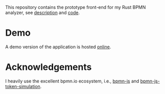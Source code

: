 This repository contains the prototype front-end for my Rust BPMN analyzer, see [description](https://timkraeuter.com/rust-bpmn-analyzer/) and [code](https://github.com/timKraeuter/RustBPMNAnalyzer).

# Demo
A demo version of the application is hosted [online](https://bpm-2024.whitefield-c9fed487.northeurope.azurecontainerapps.io/).

# Acknowledgements
I heavily use the excellent bpmn.io ecosystem, i.e., [bpmn-js](https://github.com/bpmn-io/bpmn-js-token-simulation) and [bpmn-js-token-simulation](https://github.com/bpmn-io/bpmn-js-token-simulation).
